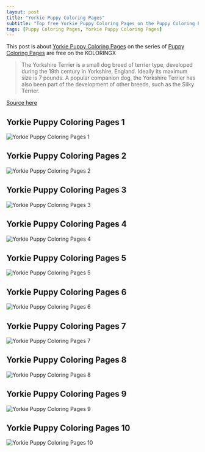 ```yaml
---
layout: post
title: "Yorkie Puppy Coloring Pages"
subtitle: "Top free Yorkie Puppy Coloring Pages on the Puppy Coloring Pages at Koloringx.xyz "
tags: [Puppy Coloring Pages, Yorkie Puppy Coloring Pages]
---
```

This post is about [Yorkie Puppy Coloring Pages](http://koloringx.xyz/blog/Yorkie-Puppy-Coloring-Pages) on the series of [Puppy Coloring Pages](http://koloringx.xyz) are free on the KOLORINGX
> The Yorkshire Terrier is a small dog breed of terrier type, developed during the 19th century in Yorkshire, England. Ideally its maximum size is 7 pounds. A popular companion dog, the Yorkshire Terrier has also been part of the development of other breeds, such as the Silky Terrier.

[Source here](https://en.wikipedia.org/wiki/Yorkshire_Terrier)
## Yorkie Puppy Coloring Pages 1
![Yorkie Puppy Coloring Pages 1](http://koloringx.xyz/Coloring-Pages/Yorkie-Puppy-Coloring-Pages%20(1).png)

<script async src="https://pagead2.googlesyndication.com/pagead/js/adsbygoogle.js"></script> <!-- Koloringx --> 
 <ins class="adsbygoogle"  
   style="display:block"   
  data-ad-client="ca-pub-6753140515841889"   
  data-ad-slot="2585677186"  
   data-ad-format="auto"  
   data-full-width-responsive="true"></ins> 
 <script>  
   (adsbygoogle = window.adsbygoogle || []).push({}); 
 </script>

## Yorkie Puppy Coloring Pages 2
![Yorkie Puppy Coloring Pages 2](http://koloringx.xyz/Coloring-Pages/Yorkie-Puppy-Coloring-Pages%20(2).png)
## Yorkie Puppy Coloring Pages 3
![Yorkie Puppy Coloring Pages 3](http://koloringx.xyz/Coloring-Pages/Yorkie-Puppy-Coloring-Pages%20(3).png)
## Yorkie Puppy Coloring Pages 4
![Yorkie Puppy Coloring Pages 4](http://koloringx.xyz/Coloring-Pages/Yorkie-Puppy-Coloring-Pages%20(4).png)
## Yorkie Puppy Coloring Pages 5
![Yorkie Puppy Coloring Pages 5](http://koloringx.xyz/Coloring-Pages/Yorkie-Puppy-Coloring-Pages%20(5).png)
## Yorkie Puppy Coloring Pages 6
![Yorkie Puppy Coloring Pages 6](http://koloringx.xyz/Coloring-Pages/Yorkie-Puppy-Coloring-Pages%20(6).png)
## Yorkie Puppy Coloring Pages 7
![Yorkie Puppy Coloring Pages 7](http://koloringx.xyz/Coloring-Pages/Yorkie-Puppy-Coloring-Pages%20(7).png)
## Yorkie Puppy Coloring Pages 8
![Yorkie Puppy Coloring Pages 8](http://koloringx.xyz/Coloring-Pages/Yorkie-Puppy-Coloring-Pages%20(8).png)
## Yorkie Puppy Coloring Pages 9
![Yorkie Puppy Coloring Pages 9](http://koloringx.xyz/Coloring-Pages/Yorkie-Puppy-Coloring-Pages%20(9).png)
## Yorkie Puppy Coloring Pages 10
![Yorkie Puppy Coloring Pages 10](http://koloringx.xyz/Coloring-Pages/Yorkie-Puppy-Coloring-Pages%20(10).png)

<script async src="https://pagead2.googlesyndication.com/pagead/js/adsbygoogle.js"></script> <!-- Koloringx --> 
 <ins class="adsbygoogle"  
   style="display:block"   
  data-ad-client="ca-pub-6753140515841889"   
  data-ad-slot="2585677186"  
   data-ad-format="auto"  
   data-full-width-responsive="true"></ins> 
 <script>  
   (adsbygoogle = window.adsbygoogle || []).push({}); 
 </script>

